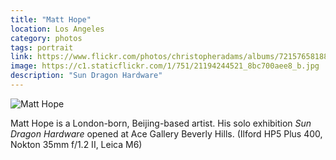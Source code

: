 ```yaml
---
title: "Matt Hope"
location: Los Angeles
category: photos
tags: portrait
link: https://www.flickr.com/photos/christopheradams/albums/72157658188041466
image: https://c1.staticflickr.com/1/751/21194244521_8bc700aee8_b.jpg
description: "Sun Dragon Hardware"
---
```


![Matt Hope](https://c1.staticflickr.com/1/751/21194244521_8bc700aee8_b.jpg)

Matt Hope is a London-born, Beijing-based artist. His solo exhibition *Sun
Dragon Hardware* opened at Ace Gallery Beverly Hills. (Ilford HP5 Plus 400,
Nokton 35mm f/1.2 II, Leica M6)
